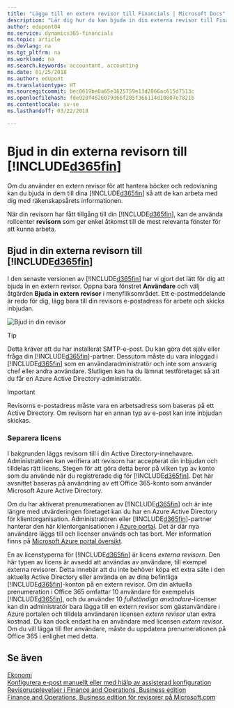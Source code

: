 ```yaml
---
title: "Lägga till en extern revisor till Financials | Microsoft Docs"
description: "Lär dig hur du kan bjuda in din externa revisor till Finance and Operations, Business edition."
author: edupont04
ms.service: dynamics365-financials
ms.topic: article
ms.devlang: na
ms.tgt_pltfrm: na
ms.workload: na
ms.search.keywords: accountant, accounting
ms.date: 01/25/2018
ms.author: edupont
ms.translationtype: HT
ms.sourcegitcommit: bec0619be0a65e3625759e13d2866ac615d7513c
ms.openlocfilehash: fde920f4626079d66f285f366114d10807e7821b
ms.contentlocale: sv-se
ms.lasthandoff: 03/22/2018

---
```

# <a name="inviting-your-external-accountant-to-your-included365finincludesd365finmdmd"></a>Bjud in din externa revisorn till [!INCLUDE[d365fin](includes/d365fin_md.md)]
Om du använder en extern revisor för att hantera böcker och redovisning kan du bjuda in dem till dina [!INCLUDE[d365fin](includes/d365fin_md.md)] så att de kan arbeta med dig med räkenskapsårets informationen.

När din revisorn har fått tillgång till din [!INCLUDE[d365fin](includes/d365fin_md.md)], kan de använda rollcenter **revisorn** som ger enkel åtkomst till de mest relevanta fönster för att kunna arbeta.  

## <a name="invite-your-accountant-to-your-included365finincludesd365finmdmd"></a>Bjud in din externa revisorn till [!INCLUDE[d365fin](includes/d365fin_md.md)]
I den senaste versionen av [!INCLUDE[d365fin](includes/d365fin_md.md)] har vi gjort det lätt för dig att bjuda in en extern revisor. Öppna bara fönstret **Användare** och välj åtgärden **Bjuda in extern revisor** i menyfliksområdet. Ett e-postmeddelande är redo för dig, lägg bara till din revisors e-postadress för arbete och skicka inbjudan.  

![Bjud in din revisor](./media/finance-invite-accountant/invite-accountant.png)

> [!TIP]  
>  Detta kräver att du har installerat SMTP-e-post. Du kan göra det själv eller fråga din [!INCLUDE[d365fin](includes/d365fin_md.md)]-partner. Dessutom måste du vara inloggad i [!INCLUDE[d365fin](includes/d365fin_md.md)] som en användaradministratör och inte som ansvarig chef eller andra användare. Slutligen kan ha du lämnat testföretaget så att du får en Azure Active Directory-administratör.  

> [!IMPORTANT]  
>  Revisorns e-postadress måste vara en arbetsadress som baseras på ett Active Directory. Om revisorn har en annan typ av e-post kan inte inbjudan skickas.  

### <a name="separate-license"></a>Separera licens
I bakgrunden läggs revisorn till i din Active Directory-innehavare. Administratören kan verifiera att revisorn har accepterat din inbjudan och tilldelas rätt licens. Stegen för att göra detta beror på vilken typ av konto som du använde när du registrerade dig för [!INCLUDE[d365fin](includes/d365fin_md.md)]. Det här avsnittet baseras på användning av ett Office 365-konto som använder Microsoft Azure Active Directory.  

Om du har aktiverat prenumerationen av [!INCLUDE[d365fin](includes/d365fin_md.md)] och är inte längre med utvärderingen företaget kan du har en Azure Active Directory för klientorganisation. Administratören eller [!INCLUDE[d365fin](includes/d365fin_md.md)]-partner hanterar den här klientorganisationen i [Azure portal](https://portal.azure.com). Det är där nya användare läggs till och licenser används och tas bort. Mer information finns på [Microsoft Azure portal översikt](https://docs.microsoft.com/en-us/azure/azure-portal-overview).  

En av licenstyperna för [!INCLUDE[d365fin](includes/d365fin_md.md)] är licens *externa revisorn*. Den här typen av licens är avsedd att användas av användare, till exempel externa revisorer. Detta innebär att du inte behöver köpa ett extra säte i den aktuella Active Directory eller använda en av dina befintliga [!INCLUDE[d365fin](includes/d365fin_md.md)]-konton på en extern revisor. Om din aktuella prenumeration i Office 365 omfattar 10 användare för exempelvis [!INCLUDE[d365fin](includes/d365fin_md.md)], och du använder 10 *fullständiga användare*-licenser kan din administratör bara lägga till en extern revisor som gästanvändare i Azure portalen och tilldela användaren licensen *extern revisor* utan extra kostnad. Du kan dock endast ha en användare med licensen *extern revisor*. Om du vill lägga till fler användare, måste du uppdatera prenumerationen på Office 365 i enlighet med detta.  

## <a name="see-also"></a>Se även
[Ekonomi](finance.md)  
[Konfigurera e-post manuellt eller med hjälp av assisterad konfiguration](madeira-how-setup-email.md)  
[Revisorupplevelser i Finance and Operations, Business edition ](finance-accounting.md)  
[Finance and Operations, Business edition för revisorer på Microsoft.com](https://www.microsoft.com/en-us/dynamics365/financial-insights-for-accountants)  

